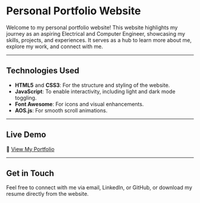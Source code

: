 # Personal Portfolio Website

Welcome to my personal portfolio website! This website highlights my journey as an aspiring Electrical and Computer Engineer, showcasing my skills, projects, and experiences. It serves as a hub to learn more about me, explore my work, and connect with me.

---

## Technologies Used

- **HTML5** and **CSS3**: For the structure and styling of the website.
- **JavaScript**: To enable interactivity, including light and dark mode toggling.
- **Font Awesome**: For icons and visual enhancements.
- **AOS.js**: For smooth scroll animations.

---

## Live Demo

🔗 [View My Portfolio](https://aaronghsh.github.io/) 

---

## Get in Touch

Feel free to connect with me via email, LinkedIn, or GitHub, or download my resume directly from the website.

